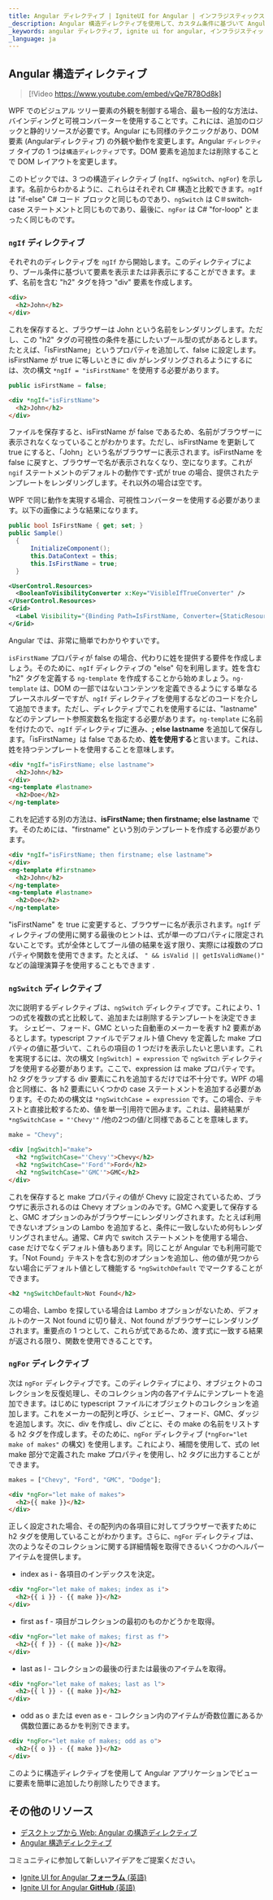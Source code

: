 ```yaml
---
title: Angular ディレクティブ | IgniteUI for Angular | インフラジスティックス
_description: Angular 構造ディレクティブを使用して、カスタム条件に基づいて Angular コンポーネントの外観を設定します。
_keywords: angular ディレクティブ, ignite ui for angular, インフラジスティックス
_language: ja
---
```


## Angular 構造ディレクティブ

> [!Video https://www.youtube.com/embed/vQe7R78Od8k]

WPF でのビジュアル ツリー要素の外観を制御する場合、最も一般的な方法は、バインディングと可視コンバーターを使用することです。これには、追加のロジックと静的リソースが必要です。Angular にも同様のテクニックがあり、DOM 要素 (Angularディレクティブ) の外観や動作を変更します。Angular `ディレクティブ` タイプの 1 つは`構造ディレクティブ`です。DOM 要素を追加または削除することで DOM レイアウトを変更します。

このトピックでは、3 つの構造ディレクティブ (`ngIf`、`ngSwitch`、`ngFor`) を示します。名前からわかるように、これらはそれぞれ C# 構造と比較できます。`ngIf` は "if-else" C# コード ブロックと同じものであり、`ngSwitch` は C＃switch-case ステートメントと同じものであり、最後に、`ngFor` は C# "for-loop" とまったく同じものです。

### `ngIf` ディレクティブ
それぞれのディレクティブを `ngIf` から開始します。このディレクティブにより、ブール条件に基づいて要素を表示または非表示にすることができます。まず、名前を含む "h2" タグを持つ "div" 要素を作成します。
```html
<div>
  <h2>John</h2>
</div>
```
これを保存すると、ブラウザーは John という名前をレンダリングします。ただし、この "h2" タグの可視性の条件を基にしたいブール型の式があるとします。たとえば、「isFirstName」というプロパティを追加して、false に設定します。isFirstName が true に等しいときに div がレンダリングされるようにするには、次の構文 `*ngIf = "isFirstName"` を使用する必要があります。
```typescript
public isFirstName = false;
```
``` html
<div *ngIf="isFirstName">
  <h2>John</h2>
</div>
```
ファイルを保存すると、isFirstName が false であるため、名前がブラウザーに表示されなくなっていることがわかります。ただし、isFirstName を更新して true にすると、「John」という名がブラウザーに表示されます。isFirstName を false に戻すと、ブラウザーで名が表示されなくなり、空になります。これが `ngif` ステートメントのデフォルトの動作です-式が true の場合、提供されたテンプレートをレンダリングします。それ以外の場合は空です。

WPF で同じ動作を実現する場合、可視性コンバーターを使用する必要があります。以下の画像にような結果になります。
```cs
public bool IsFirstName { get; set; }
public Sample()
  {
      InitializeComponent();
      this.DataContext = this;
      this.IsFirstName = true;
  }
```
```xml
<UserControl.Resources>
  <BooleanToVisibilityConverter x:Key="VisibleIfTrueConverter" />
</UserControl.Resources>
<Grid>
  <Label Visibility="{Binding Path=IsFirstName, Converter={StaticResource VisibleIfTrueConverter}}">John</Label>
</Grid>
```
Angular では、非常に簡単でわかりやすいです。 

`isFirstName` プロパティが false の場合、代わりに姓を提供する要件を作成しましょう。そのために、`ngIf` ディレクティブの "else" 句を利用します。姓を含む "h2" タグを定義する `ng-template` を作成することから始めましょう。`ng-template` は、DOM の一部ではないコンテンツを定義できるようにする単なるプレースホルダーですが、`ngIf` ディレクティブを使用するなどのコードを介して追加できます。ただし、ディレクティブでこれを使用するには、"lastname" などのテンプレート参照変数名を指定する必要があります。`ng-template` に名前を付けたので、`ngIf` ディレクティブに進み、**; else lastname** を追加して保存します。「isFirstName」は false であるため、**姓を使用する**と言います。これは、姓を持つテンプレートを使用することを意味します。

```html
<div *ngIf="isFirstName; else lastname">
  <h2>John</h2>
</div>
<ng-template #lastname>
  <h2>Doe</h2>
</ng-template>
```
これを記述する別の方法は、**isFirstName; then firstname; else lastname** です。そのためには、"firstname" という別のテンプレートを作成する必要があります。

```html
<div *ngIf="isFirstName; then firstname; else lastname">
</div>
<ng-template #firstname>
  <h2>John</h2>
</ng-template>
<ng-template #lastname>
  <h2>Doe</h2>
</ng-template>
```
"isFirstName" を true に変更すると、ブラウザーに名が表示されます。`ngIf` ディレクティブの使用に関する最後のヒントは、式が単一のプロパティに限定されないことです。式が全体としてブール値の結果を返す限り、実際には複数のプロパティや関数を使用できます。たとえば、 `" && isValid || getIsValidName()"` などの論理演算子を使用することもできます .

### `ngSwitch` ディレクティブ
次に説明するディレクティブは、`ngSwitch` ディレクティブです。これにより、1 つの式を複数の式と比較して、追加または削除するテンプレートを決定できます。
シェビー、フォード、GMC といった自動車のメーカーを表す h2 要素があるとします。typescript ファイルでデフォルト値 Chevy を定義した make プロパティの値に基づいて、これらの項目の 1 つだけを表示したいと思います。これを実現するには、次の構文 `[ngSwitch] = expression` で `ngSwitch` ディレクティブを使用する必要があります。ここで、expression は make プロパティです。h2 タグをラップする div 要素にこれを追加するだけでは不十分です。WPF の場合と同様に、各 h2 要素にいくつかの case ステートメントを追加する必要があります。そのための構文は `*ngSwitchCase = expression` です。この場合、テキストと直接比較するため、値を単一引用符で囲みます。これは、最終結果が `*ngSwitchCase = "'Chevy'"` /他の2つの値/と同様であることを意味します。

```typescript
make = "Chevy";
```

```html
<div [ngSwitch]="make">
  <h2 *ngSwitchCase="'Chevy'">Chevy</h2>
  <h2 *ngSwitchCase="'Ford'">Ford</h2>
  <h2 *ngSwitchCase="'GMC'">GMC</h2>
</div>
```
これを保存すると make プロパティの値が Chevy に設定されているため、ブラウザに表示されるのは Chevy オプションのみです。GMC へ変更して保存すると、GMC オプションのみがブラウザーにレンダリングされます。たとえば利用できないオプションの Lambo を追加すると、条件に一致しないため何もレンダリングされません。通常、C# 内で switch ステートメントを使用する場合、case だけでなくデフォルト値もあります。同じことが Angular でも利用可能です。「Not Found」テキストを含む別のオプションを追加し、他の値が見つからない場合にデフォルト値として機能する `*ngSwitchDefault` でマークすることができます。

```html
<h2 *ngSwitchDefault>Not Found</h2>
```
この場合、Lambo を探している場合は Lambo オプションがないため、デフォルトのケース Not found に切り替え、Not found がブラウザーにレンダリングされます。重要点の 1 つとして、これらが式であるため、渡す式に一致する結果が返される限り、関数を使用できることです。

### `ngFor` ディレクティブ

次は `ngFor` ディレクティブです。このディレクティブにより、オブジェクトのコレクションを反復処理し、そのコレクション内の各アイテムにテンプレートを追加できます。はじめに typescript ファイルにオブジェクトのコレクションを追加します。これをメーカーの配列と呼び、シェビー、フォード、GMC、ダッジを追加します。次に、div を作成し、div ごとに、その make の名前をリストする h2 タグを作成します。そのために、`ngFor` ディレクティブ (`*ngFor="let make of makes"` の構文) を使用します。これにより、補間を使用して、式の let make 部分で定義された make プロパティを使用し、h2 タグに出力することができます。
```typescript
makes = ["Chevy", "Ford", "GMC", "Dodge"];
```
```html
<div *ngFor="let make of makes">
  <h2>{{ make }}</h2>
</div>
```
正しく設定された場合、その配列内の各項目に対してブラウザーで表すために h2 タグを使用していることがわかります。さらに、`ngFor` ディレクティブは、次のようなそのコレクションに関する詳細情報を取得できるいくつかのヘルパー アイテムを提供します。
-	index as i - 各項目のインデックスを決定。

```html
<div *ngFor="let make of makes; index as i">
  <h2>{{ i }} - {{ make }}</h2>
</div>
```
-	first as f - 項目がコレクションの最初のものかどうかを取得。

```html
<div *ngFor="let make of makes; first as f">
  <h2>{{ f }} - {{ make }}</h2>
</div>
```
-	last as l - コレクションの最後の行または最後のアイテムを取得。

```html
<div *ngFor="let make of makes; last as l">
  <h2>{{ l }} - {{ make }}</h2>
</div>
```
-	odd as o または even as e - コレクション内のアイテムが奇数位置にあるか偶数位置にあるかを判別できます。

```html
<div *ngFor="let make of makes; odd as o">
  <h2>{{ o }} - {{ make }}</h2>
</div>
```
このように構造ディレクティブを使用して Angular アプリケーションでビューに要素を簡単に追加したり削除したりできます。

## その他のリソース
* [デスクトップから Web: Angular の構造ディレクティブ](https://www.youtube.com/watch?v=vQe7R78Od8k&t)
* [Angular 構造ディレクティブ](https://angular.io/guide/structural-directives)

<div class="divider--half"></div>
コミュニティに参加して新しいアイデアをご提案ください。

* [Ignite UI for Angular **フォーラム** (英語) ](https://www.infragistics.com/community/forums/f/ignite-ui-for-angular)
* [Ignite UI for Angular **GitHub** (英語) ](https://github.com/IgniteUI/igniteui-angular)